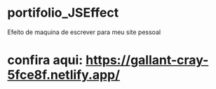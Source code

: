# portifolio_JSEffect
 Efeito de maquina de escrever para meu site pessoal
 
 # confira aqui: https://gallant-cray-5fce8f.netlify.app/
